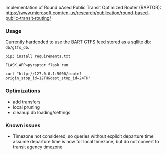 Implementation of Round bAsed Public Transit Optimized Router (RAPTOR): https://www.microsoft.com/en-us/research/publication/round-based-public-transit-routing/

### Usage

Currently hardcoded to use the BART GTFS feed stored as a sqllite db:  `db/gtfs_db`.

```
pip3 install requirements.txt

FLASK_APP=pyraptor flask run

curl "http://127.0.0.1:5000/route?origin_stop_id=12TH&dest_stop_id=24TH"
```

### Optimizations

- add transfers
- local pruning
- cleanup db loading/settings

### Known issues

- Timezone not considered, so queries without explicit departure time assume departure time is now for local timezone, but do not convert to transit agency timezone

